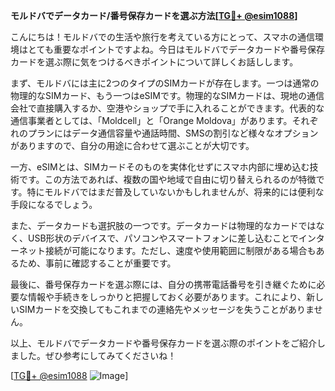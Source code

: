 **モルドバでデータカード/番号保存カードを選ぶ方法[[TG💪+ @esim1088](https://t.me/s/esim1088)]**

こんにちは！モルドバでの生活や旅行を考えている方にとって、スマホの通信環境はとても重要なポイントですよね。今日はモルドバでデータカードや番号保存カードを選ぶ際に気をつけるべきポイントについて詳しくお話しします。

まず、モルドバには主に2つのタイプのSIMカードが存在します。一つは通常の物理的なSIMカード、もう一つはeSIMです。物理的なSIMカードは、現地の通信会社で直接購入するか、空港やショップで手に入れることができます。代表的な通信事業者としては、「Moldcell」と「Orange Moldova」があります。それぞれのプランにはデータ通信容量や通話時間、SMSの割引など様々なオプションがありますので、自分の用途に合わせて選ぶことが大切です。

一方、eSIMとは、SIMカードそのものを実体化せずにスマホ内部に埋め込む技術です。この方法であれば、複数の国や地域で自由に切り替えられるのが特徴です。特にモルドバではまだ普及していないかもしれませんが、将来的には便利な手段になるでしょう。

また、データカードも選択肢の一つです。データカードは物理的なカードではなく、USB形状のデバイスで、パソコンやスマートフォンに差し込むことでインターネット接続が可能になります。ただし、速度や使用範囲に制限がある場合もあるため、事前に確認することが重要です。

最後に、番号保存カードを選ぶ際には、自分の携帯電話番号を引き継ぐために必要な情報や手続きをしっかりと把握しておく必要があります。これにより、新しいSIMカードを交換してもこれまでの連絡先やメッセージを失うことがありません。

以上、モルドバでデータカードや番号保存カードを選ぶ際のポイントをご紹介しました。ぜひ参考にしてみてくださいね！

[[TG💪+ @esim1088](https://t.me/s/esim1088) ![Image](https://i.postimg.cc/Y0z9fWf4/image.png)]